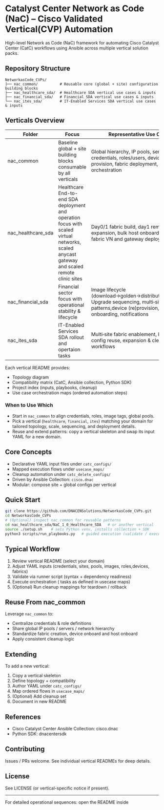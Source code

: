 # Catalyst Center Network as Code (NaC) – Cisco Validated Vertical(CVP) Automation

High-level Network as Code (NaC) framework for automating Cisco Catalyst Center (CatC) workflows using Ansible across multiple vertical solution packs.

## Repository Structure
```
NetworkasCode_CVPs/
├── nac_common/          # Reusable core (global + site) configuration building blocks
├── nac_healthcare_sda/  # Healthcare SDA vertical use cases & inputs
├── nac_financial_sda/   # Financial SDA vertical use cases & inputs
└── nac_ites_sda/        # IT-Enabled Services SDA vertical use cases & inputs
```

## Verticals Overview
| Folder | Focus | Representative Use Cases |
|--------|-------|--------------------------|
| nac_common | Baseline global + site building blocks consumable by all verticals | Global hierarchy, IP pools, servers, credentials, roles/users, devices provision, fabric deployment,  cleanup orchestration |
| nac_healthcare_sda | Healthcare End-to-end SDA deployment and operation focus with scaled virtual networks, scaled anycast gateway and scaled remote clinic sites | Day0/1 fabric build, day1 remote site expansion, bulk host onboarding, bulk fabric VN and gateway deployment |
| nac_financial_sda | Financial sector focus with operational stability & lifecycle | Image lifecycle (download→golden→distribute→activate), Upgrade sequencing, multi‑site patterns,device (re)provision, static host onboarding, notifications|
| nac_ites_sda | IT-Enabled Services SDA rollout and opertaion tasks | Multi‑site fabric enablement, baseline config reuse, expansion & cleanup workflows|

Each vertical README provides:  
- Topology diagram  
- Compatibility matrix (CatC, Ansible collection, Python SDK)  
- Project index (inputs, playbooks, cleanup)  
- Use case orchestration maps (ordered automation steps)

### When to Use Which
- Start in `nac_common` to align credentials, roles, image tags, global pools.
- Pick a vertical (`healthcare`, `financial`, `ites`) matching your domain for tailored topology, scale, sequencing, and deployment details.
- Reuse and extend patterns: copy a vertical skeleton and swap its input YAML for a new domain.


## Core Concepts
- Declarative YAML input files under `catc_configs/`
- Mapped execution flows under `usecase_maps/`
- Cleanup automation under `catc_delete_configs/`
- Driven by Ansible Collection: `cisco.dnac`
- Modular: compose site + global configs per vertical

## Quick Start
```bash
git clone https://github.com/DNACENSolutions/NetworkasCode_CVPs.git
cd NetworkasCode_CVPs
# (Optional) inspect nac_common for reusable patterns
cd nac_healthcare_sda/NaC_1_0_Healthcare_SDA   # or another vertical
source ./setup.sh    # sets Python venv, installs collection + SDK
python3 scripts/run_playbooks.py   # guided execution (validate / execute)
```

## Typical Workflow
1. Review vertical README (select your domain)  
2. Adjust YAML inputs (credentials, sites, pools, images, roles,devices, fabrics)  
3. Validate via runner script (syntax + dependency readiness)  
4. Execute orchestration ( tasks as defined in usecase maps)  
5. (Optional) Run cleanup mappings for teardown / rollback  

## Reuse From nac_common
Leverage `nac_common` to:
- Centralize credentials & role definitions
- Share global IP pools / servers / network hierarchy
- Standardize fabric creation, device onboard and host onboard
- Apply consistent cleanup logic

## Extending
To add a new vertical:
1. Copy a vertical skeleton
2. Define topology + compatibility
3. Author YAML under `catc_configs/`
4. Map ordered flows in `usecase_maps/`
5. (Optional) Add cleanup set
6. Document in new README

## References
- Cisco Catalyst Center Ansible Collection: cisco.dnac  
- Python SDK: dnacentersdk  

## Contributing
Issues / PRs welcome. See individual vertical READMEs for deep details.

## License
See LICENSE (or vertical-specific notice if present).

---
For detailed operational sequences: open the README inside